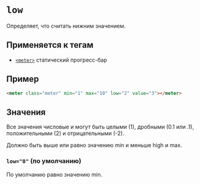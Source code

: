 # `low`

Определяет, что считать нижним значением.

## Применяется к тегам

- [`<meter>`](<../TAGS UI/meter.md>) статический прогресс-бар

## Пример

```html
<meter class="meter" min="1" max="10" low="2" value="3"></meter>
```

## Значения

Все значения числовые и могут быть целыми (1), дробными (0.1 или .1), положительными (2) и отрицательными (-2).

Должно быть выше или равно значению min и меньше high и max.

### `low="0"` (по умолчанию)

По умолчанию равно значению min.
